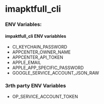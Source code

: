 # imapktfull_cli

### ENV Variables:

#### impaktfull_cli ENV variabhles

- CI_KEYCHAIN_PASSWORD
- APPCENTER_OWNER_NAME
- APPCENTER_API_TOKEN
- APPLE_EMAIL
- APPLE_APP_SPECIFIC_PASSWORD
- GOOGLE_SERVICE_ACCOUNT_JSON_RAW

### 3rth party ENV Variables

- OP_SERVICE_ACCOUNT_TOKEN